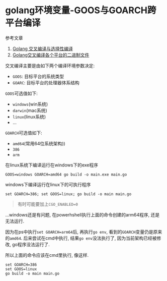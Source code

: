# golang环境变量-GOOS与GOARCH跨平台编译

参考文章

1. [Golang 交叉编译与选择性编译](https://blog.csdn.net/dengming0922/article/details/82217929)
2. [Golang交叉编译各个平台的二进制文件](https://www.jianshu.com/p/efaef7940207)

交叉编译主要是由如下两个编译环境参数决定:

- `GOOS`: 目标平台的系统类型
- `GOARC`: 目标平台的处理器体系结构

`GOOS`可选值如下:

- `windows`(win系统)
- `darwin`(mac系统)
- `linux`(linux系统)
- ...

`GOARCH`可选值如下:

- `amd64`(常用64位系统架构))
- `386` 
- `arm`

在linux系统下编译运行在windows下的exe程序

```
GOOS=windows GOARCH=amd64 go build -o main.exe main.go
```

windows下编译运行在linux下的可执行程序

```
set GOARCH=386; set GOOS=linux; go build -o main main.go
```

> 有时可能要加上`CGO_ENABLED=0`

...windows还是有问题, 在powerhshell执行上面的命令创建的arm64程序, 还是无法运行.

因为在ps中执行`set GOARCH=arm64`后, 再执行`go env`, 看到的`GOARCH`变量仍是原来的`amd64`. 后来尝试在cmd中执行, 结果`go env`没法执行了, 因为当前架构已经被修改, go程序没法运行了.

所以上面的命令应该在cmd里执行, 像这样.

```
set GOARCH=386
set GOOS=linux
go build -o main main.go
```
